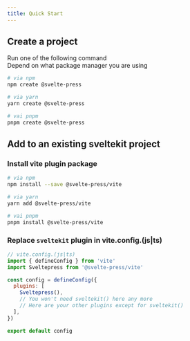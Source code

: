 ```yaml
---
title: Quick Start
---
```


## Create a project

Run one of the following command  
Depend on what package manager you are using

  ```sh
  # via npm
  npm create @svelte-press

  # via yarn
  yarn create @svelte-press
  
  # vai pnpm
  pnpm create @svelte-press
  ```

## Add to an existing sveltekit project

### Install vite plugin package
```sh
# via npm
npm install --save @svelte-press/vite

# via yarn
yarn add @svelte-press/vite

# vai pnpm
pnpm install @svelte-press/vite
```

### Replace `sveltekit` plugin in vite.config.(js|ts)

```js
// vite.config.(js|ts)
import { defineConfig } from 'vite'
import Sveltepress from '@svelte-press/vite'

const config = defineConfig({
  plugins: [
    Sveltepress(),
    // You won't need sveltekit() here any more
    // Here are your other plugins except for sveltekit()
  ],
})

export default config
```

